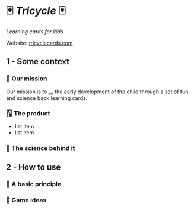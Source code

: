 # 🃏 *Tricycle* 🃏
_Learning cards for kids_

Website: [tricyclecards.com](tricyclecards.com)

## 1 - Some context
### 🌱 Our mission
Our mission is to __ the early development of the child through a set of fun and science back learning cards..

### 🂡 The product
- list item
- list item

### 🧪 The science behind it

## 2 - How to use
### 📖 A basic principle

### 🎲 Game ideas 
